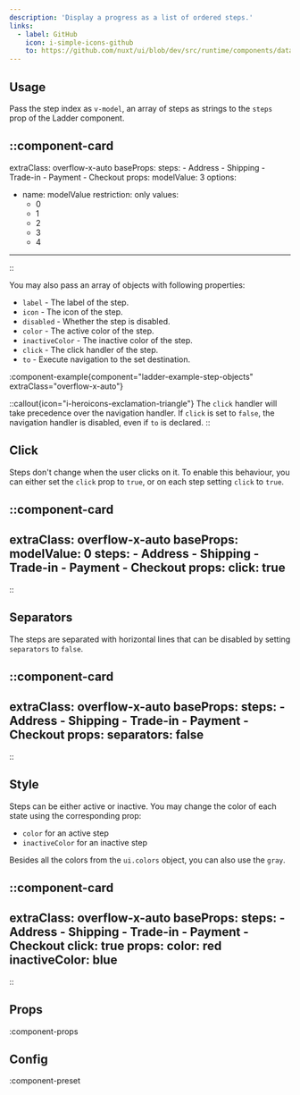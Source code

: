 ```yaml
---
description: 'Display a progress as a list of ordered steps.'
links:
  - label: GitHub
    icon: i-simple-icons-github
    to: https://github.com/nuxt/ui/blob/dev/src/runtime/components/data/Table.vue
---
```


## Usage

Pass the step index as `v-model`, an array of steps as strings to the `steps` prop of the Ladder component.

::component-card
---
extraClass: overflow-x-auto
baseProps:
  steps:
    - Address
    - Shipping
    - Trade-in
    - Payment
    - Checkout
props:
  modelValue: 3
options:
  - name: modelValue
    restriction: only
    values:
      - 0
      - 1
      - 2
      - 3
      - 4
---
::

You may also pass an array of objects with following properties:

- `label` - The label of the step.
- `icon` - The icon of the step.
- `disabled` - Whether the step is disabled.
- `color` - The active color of the step.
- `inactiveColor` - The inactive color of the step.
- `click` - The click handler of the step.
- `to` - Execute navigation to the set destination.

:component-example{component="ladder-example-step-objects" extraClass="overflow-x-auto"}

::callout{icon="i-heroicons-exclamation-triangle"}
The `click` handler will take precedence over the navigation handler. If `click` is set to `false`, the navigation handler is disabled, even if `to` is declared.
::

## Click 

Steps don't change when the user clicks on it. To enable this behaviour, you can either set the `click` prop to `true`, or on each step setting `click` to `true`.

::component-card
---
extraClass: overflow-x-auto
baseProps:
  modelValue: 0
  steps:
    - Address
    - Shipping
    - Trade-in
    - Payment
    - Checkout
props:
  click: true
---
::

## Separators

The steps are separated with horizontal lines that can be disabled by setting `separators` to `false`. 

::component-card
---
extraClass: overflow-x-auto
baseProps:
  steps:
    - Address
    - Shipping
    - Trade-in
    - Payment
    - Checkout
props:
  separators: false
---
::

## Style

Steps can be either active or inactive. You may change the color of each state using the corresponding prop:

- `color` for an active step 
- `inactiveColor` for an inactive step

Besides all the colors from the `ui.colors` object, you can also use the `gray`.

::component-card
---
extraClass: overflow-x-auto
baseProps:
  steps:
    - Address
    - Shipping
    - Trade-in
    - Payment
    - Checkout
  click: true
props:
  color: red
  inactiveColor: blue
---
::

## Props

:component-props

## Config

:component-preset
